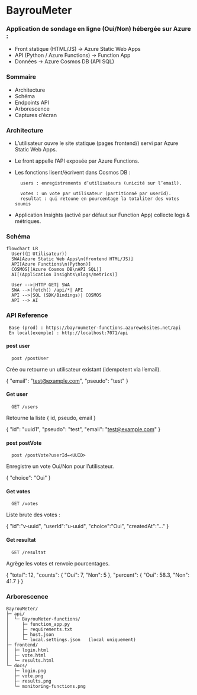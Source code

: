 
# BayrouMeter


### Application de sondage en ligne (Oui/Non) hébergée sur Azure :

 - Front statique (HTML/JS) → Azure Static Web Apps
 - API (Python / Azure Functions) → Function App
 - Données → Azure Cosmos DB (API SQL)


### Sommaire

- Architecture
- Schéma
- Endpoints API
- Arborescence
- Captures d’écran



### Architecture

- L’utilisateur ouvre le site statique (pages frontend/) servi par Azure Static Web Apps.
- Le front appelle l’API exposée par Azure Functions.
- Les fonctions lisent/écrivent dans Cosmos DB :

        users : enregistrements d’utilisateurs (unicité sur l’email).

        votes : un vote par utilisateur (partitionné par userId).
        resultat : qui retoune en pourcentage la totaliter des votes soumis
- Application Insights (activé par défaut sur Function App) collecte logs & métriques.

### Schéma

```
flowchart LR
  User((👤 Utilisateur))
  SWA[Azure Static Web Apps\n(frontend HTML/JS)]
  API[Azure Functions\n(Python)]
  COSMOS[(Azure Cosmos DB\nAPI SQL)]
  AI[(Application Insights\nlogs/metrics)]

  User -->|HTTP GET| SWA
  SWA -->|fetch() /api/*| API
  API -->|SQL (SDK/Bindings)| COSMOS
  API --> AI
```

### API Reference

```http
 Base (prod) : https://bayroumeter-functions.azurewebsites.net/api
 En local(exemple) : http://localhost:7071/api
```

#### post user

```http
  post /postUser
```

Crée ou retourne un utilisateur existant (idempotent via l’email).

{ "email": "test@example.com", "pseudo": "test" }

#### Get user

```http
  GET /users
```

Retourne la liste { id, pseudo, email }

{ "id": "uuid1", "pseudo": "test", "email": "test@example.com" }

#### post postVote

```http
  post /postVote?userId=<UUID>
```

Enregistre un vote Oui/Non pour l’utilisateur.

{ "choice": "Oui" }

#### Get votes

```http
  GET /votes
```

Liste brute des votes :

{ "id":"v-uuid", "userId":"u-uuid", "choice":"Oui", "createdAt":"..." }

#### Get resultat

```http
  GET /resultat
```

Agrège les votes et renvoie pourcentages.

{
  "total": 12,
  "counts": { "Oui": 7, "Non": 5 },
  "percent": { "Oui": 58.3, "Non": 41.7 }
}



### Arborescence

```
BayrouMeter/
├─ api/
│  └─ BayrouMeter-functions/
│     ├─ function_app.py
│     ├─ requirements.txt
│     ├─ host.json
│     └─ local.settings.json   (local uniquement)
├─ frontend/
│  ├─ login.html
│  ├─ vote.html
│  └─ results.html
└─ docs/
   ├─ login.png
   ├─ vote.png
   ├─ results.png
   └─ monitoring-functions.png
```

